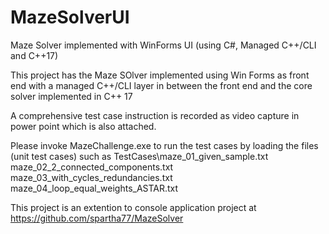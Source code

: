 # MazeSolverUI
Maze Solver implemented with WinForms UI (using C#, Managed C++/CLI and C++17)

This project has the Maze SOlver implemented using Win Forms as front end with a managed C++/CLI layer in between the front end and the core solver implemented in C++ 17 

A comprehensive test case instruction is recorded as video capture in power point which is also attached.

Please invoke MazeChallenge.exe to run the test cases by loading the files (unit test cases) such as 
TestCases\maze_01_given_sample.txt
maze_02_2_connected_components.txt
maze_03_with_cycles_redundancies.txt
maze_04_loop_equal_weights_ASTAR.txt

This project is an extention to console application project at https://github.com/spartha77/MazeSolver
